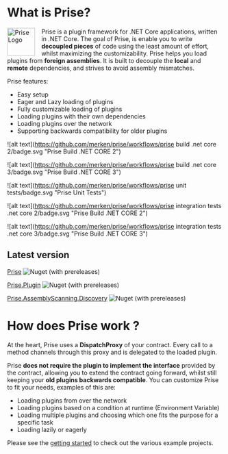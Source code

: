 # What is Prise?

<img src="https://github.com/merken/Prise/blob/master/docs/prise.png?raw=true" 
alt="Prise Logo" width="65" height="65" style="float:left; padding-right:15px;" />

Prise is a plugin framework for .NET Core applications, written in .NET Core.
The goal of Prise, is enable you to write **decoupled pieces** of code using the least amount of effort, whilst maximizing the customizability. Prise helps you load plugins from **foreign assemblies**. It is built to decouple the **local** and **remote** dependencies, and strives to avoid assembly mismatches.

Prise features:
- Easy setup
- Eager and Lazy loading of plugins
- Fully customizable loading of plugins
- Loading plugins with their own dependencies
- Loading plugins over the network
- Supporting backwards compatibility for older plugins

![alt text](https://github.com/merken/prise/workflows/prise build .net core 2/badge.svg "Prise Build .NET CORE 2")

![alt text](https://github.com/merken/prise/workflows/prise build .net core 3/badge.svg "Prise Build .NET CORE 3")

![alt text](https://github.com/merken/prise/workflows/prise unit tests/badge.svg "Prise Unit Tests")

![alt text](https://github.com/merken/prise/workflows/prise integration tests .net core 2/badge.svg "Prise Build .NET CORE 2")

![alt text](https://github.com/merken/prise/workflows/prise integration tests .net core 3/badge.svg "Prise Build .NET CORE 3")

## Latest version
[Prise](https://www.nuget.org/packages/Prise) ![Nuget (with prereleases)](https://img.shields.io/nuget/vpre/Prise)

[Prise.Plugin](https://www.nuget.org/packages/Prise.Plugin) ![Nuget (with prereleases)](https://img.shields.io/nuget/vpre/Prise.Plugin)

[Prise.AssemblyScanning.Discovery](https://www.nuget.org/packages/Prise.AssemblyScanning.Discovery) ![Nuget (with prereleases)](https://img.shields.io/nuget/vpre/Prise.AssemblyScanning.Discovery)

# How does Prise work ?
At the heart, Prise uses a **DispatchProxy** of your contract. Every call to a method channels through this proxy and is delegated to the loaded plugin.

Prise **does not require the plugin to implement the interface** provided by the contract, allowing you to extend the contract going forward, whilst still keeping your **old plugins backwards compatible**.
You can customize Prise to fit your needs, examples of this are:
- Loading plugins from over the network
- Loading plugins based on a condition at runtime (Environment Variable)
- Loading multiple plugins and choosing which one fits the purpose for a specific task
- Loading lazily or eagerly



Please see the [getting started](https://github.com/merken/Prise/blob/master/GettingStarted.md) to check out the various example projects.
